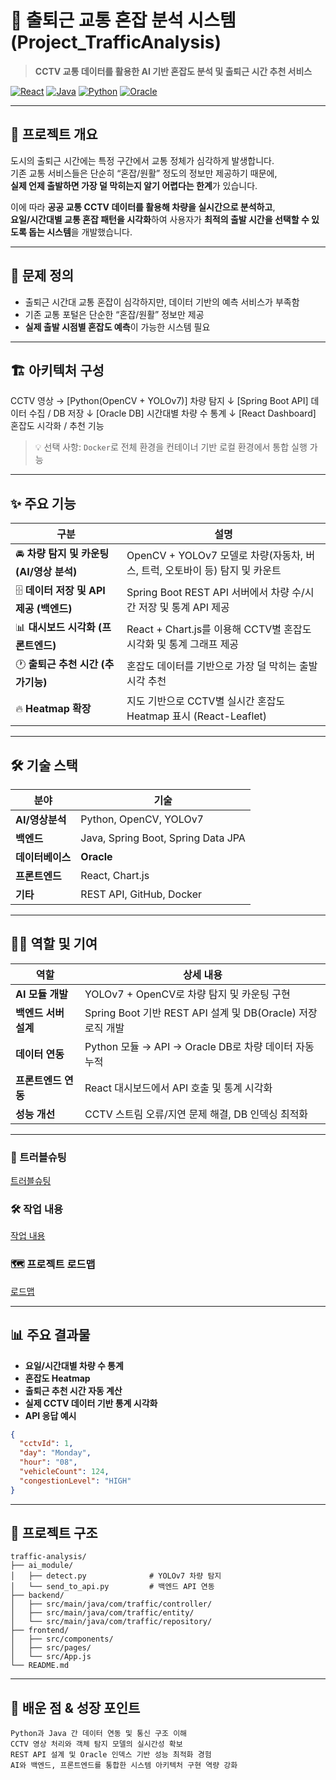 # 🚗 출퇴근 교통 혼잡 분석 시스템 (Project_TrafficAnalysis)

> **CCTV 교통 데이터를 활용한 AI 기반 혼잡도 분석 및 출퇴근 시간 추천 서비스**

[![React](https://img.shields.io/badge/Frontend-React%20%7C%20Chart.js-lightblue)]()
[![Java](https://img.shields.io/badge/Backend-Java%20%7C%20Spring%20Boot-orange)]()
[![Python](https://img.shields.io/badge/AI-Python%20%7C%20YOLOv7-blue)]()
[![Oracle](https://img.shields.io/badge/DB-Oracle-red)]()

---

## 📌 프로젝트 개요

도시의 출퇴근 시간에는 특정 구간에서 교통 정체가 심각하게 발생합니다.  
기존 교통 서비스들은 단순히 “혼잡/원활” 정도의 정보만 제공하기 때문에,  
**실제 언제 출발하면 가장 덜 막히는지 알기 어렵다는 한계**가 있습니다.

이에 따라 **공공 교통 CCTV 데이터를 활용해 차량을 실시간으로 분석하고**,  
**요일/시간대별 교통 혼잡 패턴을 시각화**하여 사용자가 **최적의 출발 시간을 선택할 수 있도록 돕는 시스템**을 개발했습니다.

---

## 🧠 문제 정의

- 출퇴근 시간대 교통 혼잡이 심각하지만, 데이터 기반의 예측 서비스가 부족함  
- 기존 교통 포털은 단순한 “혼잡/원활” 정보만 제공  
- **실제 출발 시점별 혼잡도 예측**이 가능한 시스템 필요  

---

## 🏗 아키텍처 구성
CCTV 영상 → [Python(OpenCV + YOLOv7)] 차량 탐지
↓
[Spring Boot API] 데이터 수집 / DB 저장
↓
[Oracle DB] 시간대별 차량 수 통계
↓
[React Dashboard] 혼잡도 시각화 / 추천 기능

> 💡 선택 사항: `Docker`로 전체 환경을 컨테이너 기반 로컬 환경에서 통합 실행 가능

---

## ✨ 주요 기능

| 구분 | 설명 |
|------|------|
| 🚘 **차량 탐지 및 카운팅 (AI/영상 분석)** | OpenCV + YOLOv7 모델로 차량(자동차, 버스, 트럭, 오토바이 등) 탐지 및 카운트 |
| 🗄️ **데이터 저장 및 API 제공 (백엔드)** | Spring Boot REST API 서버에서 차량 수/시간 저장 및 통계 API 제공 |
| 📊 **대시보드 시각화 (프론트엔드)** | React + Chart.js를 이용해 CCTV별 혼잡도 시각화 및 통계 그래프 제공 |
| 🕐 **출퇴근 추천 시간 (추가기능)** | 혼잡도 데이터를 기반으로 가장 덜 막히는 출발 시각 추천 |
| 🔥 **Heatmap 확장** | 지도 기반으로 CCTV별 실시간 혼잡도 Heatmap 표시 (React-Leaflet) |

---

## 🛠 기술 스택

| 분야 | 기술 |
|------|------|
| **AI/영상분석** | Python, OpenCV, YOLOv7 |
| **백엔드** | Java, Spring Boot, Spring Data JPA |
| **데이터베이스** | **Oracle** |
| **프론트엔드** | React, Chart.js |
| **기타** | REST API, GitHub, Docker |

---

## 👩‍💻 역할 및 기여

| 역할 | 상세 내용 |
|------|------------|
| **AI 모듈 개발** | YOLOv7 + OpenCV로 차량 탐지 및 카운팅 구현 |
| **백엔드 서버 설계** | Spring Boot 기반 REST API 설계 및 DB(Oracle) 저장 로직 개발 |
| **데이터 연동** | Python 모듈 → API → Oracle DB로 차량 데이터 자동 누적 |
| **프론트엔드 연동** | React 대시보드에서 API 호출 및 통계 시각화 |
| **성능 개선** | CCTV 스트림 오류/지연 문제 해결, DB 인덱싱 최적화 |

---

### 🧩 트러블슈팅
[트러블슈팅](https://github.com/eononenoe/Project_TrafficAnalysis/tree/main/%ED%8A%B8%EB%9F%AC%EB%B8%94%20%EC%8A%88%ED%8C%85)
### 🛠️ 작업 내용
[작업 내용](https://github.com/eononenoe/Project_TrafficAnalysis/tree/main/%EC%9E%91%EC%97%85%20%EB%82%B4%EC%9A%A9)
### 🗺️ 프로젝트 로드맵
[로드맵](https://github.com/eononenoe/Project_TrafficAnalysis/blob/main/%EB%A1%9C%EB%93%9C%EB%A7%B5.md)

---

## 📊 주요 결과물

- **요일/시간대별 차량 수 통계**
- **혼잡도 Heatmap**
- **출퇴근 추천 시간 자동 계산**
- **실제 CCTV 데이터 기반 통계 시각화**
- **API 응답 예시**

```json
{
  "cctvId": 1,
  "day": "Monday",
  "hour": "08",
  "vehicleCount": 124,
  "congestionLevel": "HIGH"
}
```

---

## 📁 프로젝트 구조
```
traffic-analysis/
├── ai_module/
│   ├── detect.py              # YOLOv7 차량 탐지
│   └── send_to_api.py         # 백엔드 API 연동
├── backend/
│   ├── src/main/java/com/traffic/controller/
│   ├── src/main/java/com/traffic/entity/
│   └── src/main/java/com/traffic/repository/
├── frontend/
│   ├── src/components/
│   ├── src/pages/
│   └── src/App.js
└── README.md
```

---

## 🧩 배운 점 & 성장 포인트
```
Python과 Java 간 데이터 연동 및 통신 구조 이해
CCTV 영상 처리와 객체 탐지 모델의 실시간성 확보
REST API 설계 및 Oracle 인덱스 기반 성능 최적화 경험
AI와 백엔드, 프론트엔드를 통합한 시스템 아키텍처 구현 역량 강화
```
